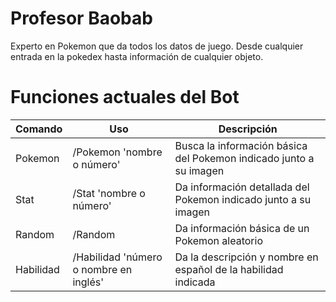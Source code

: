 # Profesor Baobab
Experto en Pokemon que da todos los datos de juego.
Desde cualquier entrada en la pokedex hasta información de cualquier objeto.


# Funciones actuales del Bot

| Comando |     Uso     |  Descripción |
| -- | -- | -- |
| Pokemon| /Pokemon 'nombre o número' | Busca la información básica del Pokemon indicado junto a su imagen|
| Stat | /Stat 'nombre o número' | Da información detallada del Pokemon indicado junto a su imagen |
| Random | /Random | Da información básica de un Pokemon aleatorio |
| Habilidad | /Habilidad 'número o nombre en inglés' | Da la descripción y nombre en español de la habilidad indicada|